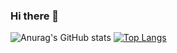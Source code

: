 ### Hi there 👋

<!--
**koekoki/koekoki** is a ✨ _special_ ✨ repository because its `README.md` (this file) appears on your GitHub profile.

Here are some ideas to get you started:

- 🔭 I’m currently working on ...
- 🌱 I’m currently learning ...
- 👯 I’m looking to collaborate on ...
- 🤔 I’m looking for help with ...
- 💬 Ask me about ...
- 📫 How to reach me: ...
- 😄 Pronouns: ...
- ⚡ Fun fact: ...
-->
![Anurag's GitHub stats](https://github-readme-stats.vercel.app/api?username=koekoki&show_icons=true&theme=dark)
[![Top Langs](https://github-readme-stats.vercel.app/api/top-langs/?username=koekoki&layout=compact&theme=dark&hide=hack)](https://github.com/anuraghazra/github-readme-stats)
